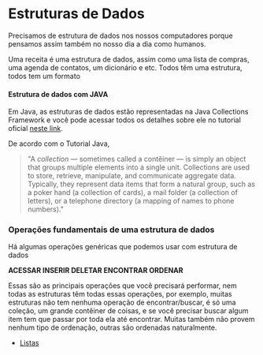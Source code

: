 
# Estruturas de Dados

Precisamos de estrutura de dados nos nossos computadores porque pensamos assim também no nosso dia a dia como humanos.

Uma receita é uma estrutura de dados, assim como uma lista de compras, uma agenda de contatos, um dicionário e etc. Todos têm uma estrutura, todos tem um formato

#### Estrutura de dados com JAVA

Em Java, as estruturas de dados estão representadas na Java Collections Framework e você pode acessar todos os detalhes sobre ele no tutorial oficial [neste link](https://docs.oracle.com/javase/tutorial/collections/index.html). 

De acordo com o Tutorial Java, 

> "A _collection_ — sometimes called a contêiner — is simply an object that groups multiple elements into a single unit. Collections are used to store, retrieve, manipulate, and communicate aggregate data. Typically, they represent data items that form a natural group, such as a poker hand (a collection of cards), a mail folder (a collection of letters), or a telephone directory (a mapping of names to phone numbers)."

### Operações fundamentais de uma estrutura de dados
Há algumas operações genéricas que podemos usar com estrutura de dados

**ACESSAR
INSERIR
DELETAR
ENCONTRAR
ORDENAR**

Essas são as principais operações que você precisará performar, nem todas as estruturas têm todas essas operações, por exemplo, muitas estruturas não tem nenhuma operação de encontrar/buscar, é só uma coleção, um grande contêiner de coisas, e se você precisar buscar algum item tem que passar por toda ela até encontrar. Muitas também não provem nenhum tipo de ordenação, outras são ordenadas naturalmente.


* [Listas](https://github.com/jorgeelucas/estrutura-de-dados/blob/master/01_LISTA.md)
